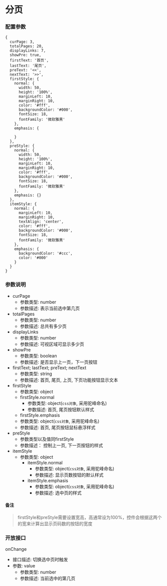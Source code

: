 # 分页

### 配置参数

    {
      curPage: 3,
      totalPages: 20,
      displayLinks: 7,
      showPre: true,
      firstText: '首页',
      lastText: '尾页',
      preText: '<<',
      nextText: '>>',
      firstStyle: {
        normal: {
          width: 50,
          height: '100%',
          marginLeft: 10,
          marginRight: 10,
          color: '#fff',
          backgroundColor: '#000',
          fontSize: 18,
          fontFamily: '微软雅黑'
        },
        emphasis: {

        }
      },
      preStyle: {
        normal: {
          width: 50,
          height: '100%',
          marginLeft: 10,
          marginRight: 10,
          color: '#fff',
          backgroundColor: '#000',
          fontSize: 18,
          fontFamily: '微软雅黑'
        },
        emphasis: {}
      },
      itemStyle: {
        normal: {
          marginLeft: 10,
          marginRight: 10,
          textAlign: 'center',
          color: '#fff',
          backgroundColor: '#000',
          fontSize: 18,
          fontFamily: '微软雅黑'
        },
        emphasis: {
          backgroundColor: '#ccc',
          color: '#000'
        }
      }
    }

### 参数说明
  * curPage
    * 参数类型: number
    * 参数描述: 表示当前选中第几页
  * totalPages
    * 参数类型: number
    * 参数描述: 总共有多少页
  * displayLinks
    * 参数类型: number
    * 参数描述: 可视区域可显示多少页
  * showPre
    * 参数类型: boolean
    * 参数描述: 是否显示上一页，下一页按钮
  * firstText; lastText; preText; nextText
    * 参数类型: string
    * 参数描述: 首页, 尾页, 上页, 下页功能按钮显示文本
  * firstStyle
    * 参数类型: object
    * firstStyle.normal
      * 参数类型: object(`css对象`, 采用驼峰命名)
      * 参数描述: 首页, 尾页按钮默认样式
    * firstStyle.emphasis
    * 参数类型: object(`css对象`, 采用驼峰命名)
    * 参数描述: 首页, 尾页按钮鼠标悬浮样式
  * preStyle
    * 参数类型以及值同firstStyle
    * 参数描述： 控制上一页, 下一页按钮的样式
  * itemStyle
    * 参数类型: object
      * itemStyle.normal
        * 参数类型: object(`css对象`, 采用驼峰命名)
        * 参数描述: 显示页数按钮的默认样式
      * itemStyle.emphasis
        * 参数类型: object(`css对象`, 采用驼峰命名)
        * 参数描述: 选中页的样式

#### 备注
  > firstStyle和preStyle需要设置宽高，高通常设为100%，控件会根据这两个的宽来计算出显示页码数的按钮的宽度

### 开放接口
 onChange
  * 接口描述: 切换选中页时触发
  * 参数: value
    * 参数类型: number
    * 参数描述: 当前选中的第几页

